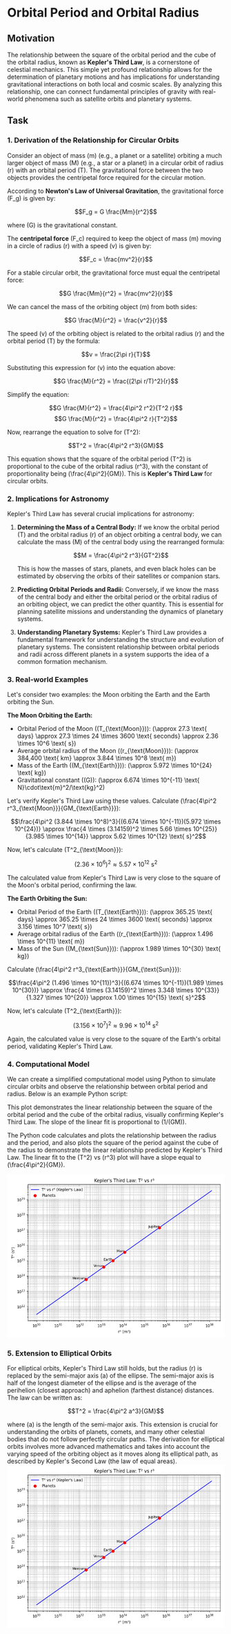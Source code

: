 # Orbital Period and Orbital Radius

## Motivation

The relationship between the square of the orbital period and the cube of the orbital radius, known as **Kepler's Third Law**, is a cornerstone of celestial mechanics. This simple yet profound relationship allows for the determination of planetary motions and has implications for understanding gravitational interactions on both local and cosmic scales. By analyzing this relationship, one can connect fundamental principles of gravity with real-world phenomena such as satellite orbits and planetary systems.

## Task

### 1. Derivation of the Relationship for Circular Orbits

Consider an object of mass \(m\) (e.g., a planet or a satellite) orbiting a much larger object of mass \(M\) (e.g., a star or a planet) in a circular orbit of radius \(r\) with an orbital period \(T\). The gravitational force between the two objects provides the centripetal force required for the circular motion.

According to **Newton's Law of Universal Gravitation**, the gravitational force \(F_g\) is given by:

$$F_g = G \frac{Mm}{r^2}$$

where \(G\) is the gravitational constant.

The **centripetal force** \(F_c\) required to keep the object of mass \(m\) moving in a circle of radius \(r\) with a speed \(v\) is given by:

$$F_c = \frac{mv^2}{r}$$

For a stable circular orbit, the gravitational force must equal the centripetal force:

$$G \frac{Mm}{r^2} = \frac{mv^2}{r}$$

We can cancel the mass of the orbiting object \(m\) from both sides:

$$G \frac{M}{r^2} = \frac{v^2}{r}$$

The speed \(v\) of the orbiting object is related to the orbital radius \(r\) and the orbital period \(T\) by the formula:

$$v = \frac{2\pi r}{T}$$

Substituting this expression for \(v\) into the equation above:

$$G \frac{M}{r^2} = \frac{(2\pi r/T)^2}{r}$$

Simplify the equation:

$$G \frac{M}{r^2} = \frac{4\pi^2 r^2}{T^2 r}$$
$$G \frac{M}{r^2} = \frac{4\pi^2 r}{T^2}$$

Now, rearrange the equation to solve for \(T^2\):

$$T^2 = \frac{4\pi^2 r^3}{GM}$$

This equation shows that the square of the orbital period \(T^2\) is proportional to the cube of the orbital radius \(r^3\), with the constant of proportionality being \(\frac{4\pi^2}{GM}\). This is **Kepler's Third Law** for circular orbits.

### 2. Implications for Astronomy

Kepler's Third Law has several crucial implications for astronomy:

1.  **Determining the Mass of a Central Body:**
    If we know the orbital period \(T\) and the orbital radius \(r\) of an object orbiting a central body, we can calculate the mass \(M\) of the central body using the rearranged formula:

    $$M = \frac{4\pi^2 r^3}{GT^2}$$

    This is how the masses of stars, planets, and even black holes can be estimated by observing the orbits of their satellites or companion stars.

2.  **Predicting Orbital Periods and Radii:**
    Conversely, if we know the mass of the central body and either the orbital period or the orbital radius of an orbiting object, we can predict the other quantity. This is essential for planning satellite missions and understanding the dynamics of planetary systems.

3.  **Understanding Planetary Systems:**
    Kepler's Third Law provides a fundamental framework for understanding the structure and evolution of planetary systems. The consistent relationship between orbital periods and radii across different planets in a system supports the idea of a common formation mechanism.

### 3. Real-world Examples

Let's consider two examples: the Moon orbiting the Earth and the Earth orbiting the Sun.

**The Moon Orbiting the Earth:**

* Orbital Period of the Moon (\(T_{\text{Moon}}\)):
    \(\approx 27.3 \text{ days} \approx 27.3 \times 24 \times 3600 \text{ seconds} \approx 2.36 \times 10^6 \text{ s}\)
* Average orbital radius of the Moon (\(r_{\text{Moon}}\)):
    \(\approx 384,400 \text{ km} \approx 3.844 \times 10^8 \text{ m}\)
* Mass of the Earth (\(M_{\text{Earth}}\)):
    \(\approx 5.972 \times 10^{24} \text{ kg}\)
* Gravitational constant (\(G\)):
    \(\approx 6.674 \times 10^{-11} \text{ N}\cdot\text{m}^2/\text{kg}^2\)

Let's verify Kepler's Third Law using these values. Calculate \(\frac{4\pi^2 r^3_{\text{Moon}}}{GM_{\text{Earth}}}\):

$$\frac{4\pi^2 (3.844 \times 10^8)^3}{(6.674 \times 10^{-11})(5.972 \times 10^{24})} \approx \frac{4 \times (3.14159)^2 \times 5.66 \times 10^{25}}{3.985 \times 10^{14}} \approx 5.62 \times 10^{12} \text{ s}^2$$

Now, let's calculate \(T^2_{\text{Moon}}\):

$$(2.36 \times 10^6)^2 \approx 5.57 \times 10^{12} \text{ s}^2$$

The calculated value from Kepler's Third Law is very close to the square of the Moon's orbital period, confirming the law.

**The Earth Orbiting the Sun:**

* Orbital Period of the Earth (\(T_{\text{Earth}}\)):
    \(\approx 365.25 \text{ days} \approx 365.25 \times 24 \times 3600 \text{ seconds} \approx 3.156 \times 10^7 \text{ s}\)
* Average orbital radius of the Earth (\(r_{\text{Earth}}\)):
    \(\approx 1.496 \times 10^{11} \text{ m}\)
* Mass of the Sun (\(M_{\text{Sun}}\)):
    \(\approx 1.989 \times 10^{30} \text{ kg}\)

Calculate \(\frac{4\pi^2 r^3_{\text{Earth}}}{GM_{\text{Sun}}}\):

$$\frac{4\pi^2 (1.496 \times 10^{11})^3}{(6.674 \times 10^{-11})(1.989 \times 10^{30})} \approx \frac{4 \times (3.14159)^2 \times 3.348 \times 10^{33}}{1.327 \times 10^{20}} \approx 1.00 \times 10^{15} \text{ s}^2$$

Now, let's calculate \(T^2_{\text{Earth}}\):

$$(3.156 \times 10^7)^2 \approx 9.96 \times 10^{14} \text{ s}^2$$

Again, the calculated value is very close to the square of the Earth's orbital period, validating Kepler's Third Law.

### 4. Computational Model

We can create a simplified computational model using Python to simulate circular orbits and observe the relationship between orbital period and radius. Below is an example Python script:

This plot demonstrates the linear relationship between the square of the orbital period and the cube of the orbital radius, visually confirming Kepler's Third Law. The slope of the linear fit is proportional to \(1/(GM)\).

The Python code calculates and plots the relationship between the radius and the period, and also plots the square of the period against the cube of the radius to demonstrate the linear relationship predicted by Kepler's Third Law. The linear fit to the \(T^2\) vs \(r^3\) plot will have a slope equal to \(\frac{4\pi^2}{GM}\).

![alt text](image-3.png)



### 5. Extension to Elliptical Orbits

For elliptical orbits, Kepler's Third Law still holds, but the radius \(r\) is replaced by the semi-major axis \(a\) of the ellipse. The semi-major axis is half of the longest diameter of the ellipse and is the average of the perihelion (closest approach) and aphelion (farthest distance) distances. The law can be written as:

$$T^2 = \frac{4\pi^2 a^3}{GM}$$

where \(a\) is the length of the semi-major axis. This extension is crucial for understanding the orbits of planets, comets, and many other celestial bodies that do not follow perfectly circular paths. The derivation for elliptical orbits involves more advanced mathematics and takes into account the varying speed of the orbiting object as it moves along its elliptical path, as described by Kepler's Second Law (the law of equal areas).![alt text](image-2.png)